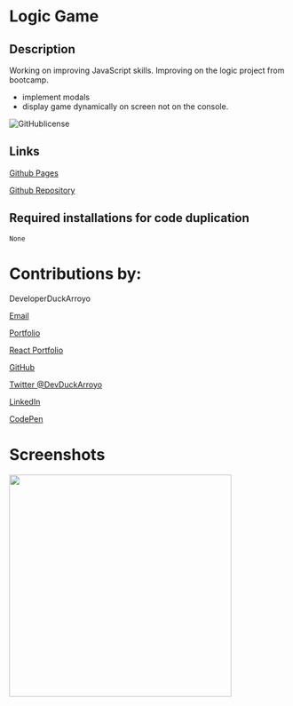 # Logic Game

## Description

Working on improving JavaScript skills.
Improving on the logic project from bootcamp.

- implement modals
- display game dynamically on screen not on the console.

![GitHublicense](https://img.shields.io/npm/l/express?style=for-the-badge)

## Links

[Github Pages](https://duckarroyo.github.io/logicGame)

[Github Repository](https://github.com/DuckArroyo/logicGame)

## Required installations for code duplication

```
None
```

# Contributions by:

DeveloperDuckArroyo

[Email](mailto:DeveloperDuckArroyo@gmail.com)

[Portfolio](https://duckarroyo.github.io/portfolio/)

[React Portfolio](https://peaceful-journey-85026.herokuapp.com/)

[GitHub](https://github.com/DuckArroyo)

[Twitter @DevDuckArroyo](https://twitter.com/DevDuckArroyo)

[LinkedIn](https://www.linkedin.com/in/duckarroyo)

[CodePen](https://codepen.io/DeveloperDuckArroyo)

# Screenshots

<img src="./.png" style="width: 400px">
